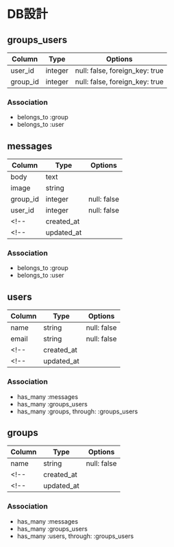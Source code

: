 # DB設計

## groups_users
|Column|Type|Options|
|------|----|-------|
|user_id|integer|null: false, foreign_key: true|
|group_id|integer|null: false, foreign_key: true|

### Association
 - belongs_to :group
 - belongs_to :user

## messages
|Column|Type|Options|
|------|----|-------|
|body|text||
|image|string||
|group_id|integer|null: false|
|user_id|integer|null: false|
<!-- |created_at||| -->
<!-- |updated_at||| -->

### Association
 - belongs_to :group
 - belongs_to :user

## users
|Column|Type|Options|
|------|----|-------|
|name|string|null: false|
|email|string|null: false|
<!-- |created_at||| -->
<!-- |updated_at||| -->

### Association
 - has_many :messages
 - has_many :groups_users
 - has_many :groups, through: :groups_users

 ## groups
|Column|Type|Options|
|------|----|-------|
|name|string|null: false|
<!-- |created_at||| -->
<!-- |updated_at||| -->

### Association
 - has_many :messages
 - has_many :groups_users
 - has_many :users, through: :groups_users